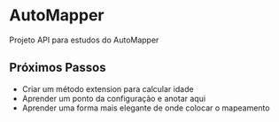 # AutoMapper
Projeto API para estudos do AutoMapper

## Próximos Passos
- Criar um método extension para calcular idade
- Aprender um ponto da configuração e anotar aqui
- Aprender uma forma mais elegante de onde colocar o mapeamento
